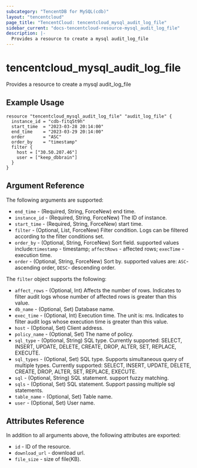 ```yaml
---
subcategory: "TencentDB for MySQL(cdb)"
layout: "tencentcloud"
page_title: "TencentCloud: tencentcloud_mysql_audit_log_file"
sidebar_current: "docs-tencentcloud-resource-mysql_audit_log_file"
description: |-
  Provides a resource to create a mysql audit_log_file
---
```


# tencentcloud_mysql_audit_log_file

Provides a resource to create a mysql audit_log_file

## Example Usage

```hcl
resource "tencentcloud_mysql_audit_log_file" "audit_log_file" {
  instance_id = "cdb-fitq5t9h"
  start_time  = "2023-03-28 20:14:00"
  end_time    = "2023-03-29 20:14:00"
  order       = "ASC"
  order_by    = "timestamp"
  filter {
    host = ["30.50.207.46"]
    user = ["keep_dbbrain"]
  }
}
```

## Argument Reference

The following arguments are supported:

* `end_time` - (Required, String, ForceNew) end time.
* `instance_id` - (Required, String, ForceNew) The ID of instance.
* `start_time` - (Required, String, ForceNew) start time.
* `filter` - (Optional, List, ForceNew) Filter condition. Logs can be filtered according to the filter conditions set.
* `order_by` - (Optional, String, ForceNew) Sort field. supported values include:`timestamp` - timestamp; `affectRows` - affected rows; `execTime` - execution time.
* `order` - (Optional, String, ForceNew) Sort by. supported values are: `ASC`- ascending order, `DESC`- descending order.

The `filter` object supports the following:

* `affect_rows` - (Optional, Int) Affects the number of rows. Indicates to filter audit logs whose number of affected rows is greater than this value.
* `db_name` - (Optional, Set) Database name.
* `exec_time` - (Optional, Int) Execution time. The unit is: ms. Indicates to filter audit logs whose execution time is greater than this value.
* `host` - (Optional, Set) Client address.
* `policy_name` - (Optional, Set) The name of policy.
* `sql_type` - (Optional, String) SQL type. Currently supported: SELECT, INSERT, UPDATE, DELETE, CREATE, DROP, ALTER, SET, REPLACE, EXECUTE.
* `sql_types` - (Optional, Set) SQL type. Supports simultaneous query of multiple types. Currently supported: SELECT, INSERT, UPDATE, DELETE, CREATE, DROP, ALTER, SET, REPLACE, EXECUTE.
* `sql` - (Optional, String) SQL statement. support fuzzy matching.
* `sqls` - (Optional, Set) SQL statement. Support passing multiple sql statements.
* `table_name` - (Optional, Set) Table name.
* `user` - (Optional, Set) User name.

## Attributes Reference

In addition to all arguments above, the following attributes are exported:

* `id` - ID of the resource.
* `download_url` - download url.
* `file_size` - size of file(KB).


